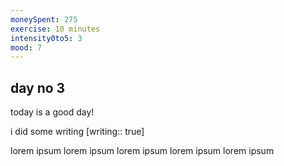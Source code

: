 ```yaml
---
moneySpent: 275
exercise: 10 minutes
intensity0to5: 3
mood: 7
---
```

## day no 3
today is a good day!
 

i did some writing [writing:: true]

lorem ipsum lorem ipsum lorem ipsum lorem ipsum lorem ipsum
